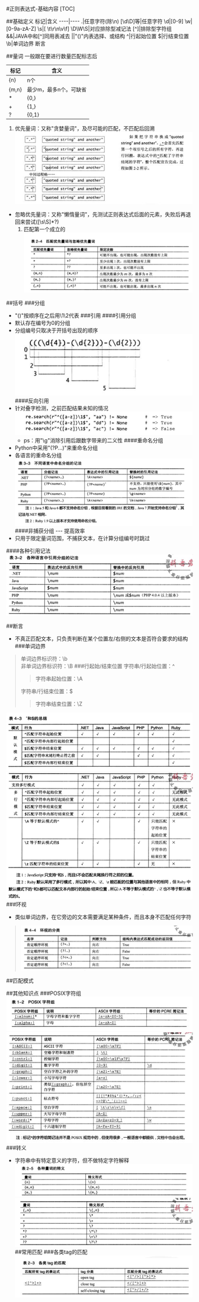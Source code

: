 #正则表达式-基础内容
[TOC]

##基础定义
标记|含义
----|----
.|任意字符(除\n)
[\d\D]等|任意字符
\d|[0-9]
\w|[0-9a-zA-Z]
\s|[ \t\r\n\v\f]
\D\W\S|对应排除型减记法
[^]|排除型字符组
&&|JAVA中和[^]同用表减去
&vert;|"()"内表选择、或结构
^|行起始位置
$|行结束位置
\b|单词边界 断言


##量词
一般跟在要进行数量匹配标志后
>
标记|含义
----|----
{n}|n个
{m,n}|最少m，最多n个。可缺省
*|{0,}
+|{1,}
?|{0,1}

1. 优先量词：又称"贪婪量词"，及尽可能的匹配，不匹配后回溯
![优先量词](./image/2-2.jpg)
* 忽略优先量词：又称"懒惰量词"，先测试正则表达式后面的元素，失败后再退回来尝试([\s\S]*?)
	1. 匹配第一个成立的
![匹配优先量词与忽略优先量词](./image/2-4匹配优先量词与忽略优先量词.jpg)


##括号
###分组
* "()"按顺序在之后用\1\2代表
###引用
####引用分组
* 默认存在编号为0的分组
* 分组编号只取决于开括号出现的顺序<br>
![引用分组](./image/3-4引用分组.jpg)
####反向引用
* 针对叠字检测，之前匹配结果未知的情况
![反向引用](./image/3-24反向引用.jpg)
	* ps：用"\g<n>"消除引用后跟数字带来的二义性
####重命名分组
* Python中采用"(?P<name>...)"来重命名分组
* 各语言的重命名分组
![3-3重命名分组](./image/3-3重命名分组.jpg)
####非捕获分组 --- 提高效率
* 只用于限定量词范围，不捕获文本，在计算分组编号时跳过

####各种引用记法
![各种引用记法](./image/3-2各种引用记法.jpg)


##断言
* 不真正匹配文本，只负责判断在某个位置左/右侧的文本是否符合要求的结构
###单词边界
>单词边界标识符：\b<br>
非单词边界标识符：\B
###行起始/结束位置
>字符串/行起始位置：^<br>
>>字符串起始位置：\A<br>
>
>字符串/行结束位置：$<br>
>>字符串结束位置：\Z

![各语言边界](./image/4-3单词边界匹配.jpg)
![各语言边界2](./image/4-3-2单词边界匹配.jpg)
###环视
* 类似单词边界，在它旁边的文本需要满足某种条件，而且本身不匹配任何字符
>![环视](./image/4-4环视.jpg)

##匹配模式


##其他知识点
###POSIX字符组
![1](./image/1-2-1POSIX.jpg)
![2](./image/1-2-2POSIX.jpg)
###转义
* 字符串中有特定意义的字符，但不做特定字符解释
![转义1](./image/2-5转义.jpg)
![转义2](./image/2-5-2转义.jpg)
##常用匹配
###各类tag的匹配
![tag](./image/2-3tag.jpg)



